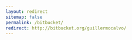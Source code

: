 ```yaml
---
layout: redirect
sitemap: false
permalink: /bitbucket/
redirect: http://bitbucket.org/guillermocalvo/
---
```

